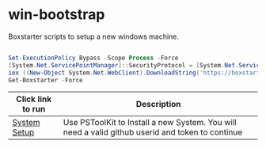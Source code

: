# win-bootstrap

Boxstarter scripts to setup a new windows machine.

```powershell

Set-ExecutionPolicy Bypass -Scope Process -Force
[System.Net.ServicePointManager]::SecurityProtocol = [System.Net.ServicePointManager]::SecurityProtocol -bor 3072 
iex ((New-Object System.Net.WebClient).DownloadString('https://boxstarter.org/bootstrapper.ps1'))
Get-Boxstarter -Force

```

|Click link to run  |Description  |
|---------|---------|
|<a href='http://boxstarter.org/package/url?https://raw.githubusercontent.com/smitpi/PSToolKit/master/PSToolKit/Control_Scripts/Initial-Setup.ps1'> System Setup</a>     | Use PSToolKit to Install a new System. You will need a valid github userid and token to continue |
